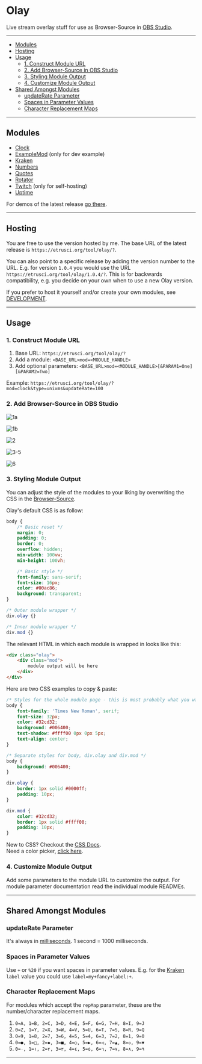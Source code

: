 # Olay

Live stream overlay stuff for use as Browser-Source in [OBS Studio](https://github.com/obsproject/obs-studio).

---

- [Modules](#modules)
- [Hosting](#hosting)
- [Usage](#usage)
  - [1. Construct Module URL](#1-construct-module-url)
  - [2. Add Browser-Source in OBS Studio](#2-add-browser-source-in-obs-studio)
  - [3. Styling Module Output](#3-styling-module-output)
  - [4. Customize Module Output](#4-customize-module-output)
- [Shared Amongst Modules](#shared-amongst-modules)
  - [updateRate Parameter](#updaterate-parameter)
  - [Spaces in Parameter Values](#spaces-in-parameter-values)
  - [Character Replacement Maps](#character-replacement-maps)

---

## Modules

- [Clock](./app/mod/clock/)
- [ExampleMod](./app/mod/examplemod/) (only for dev example)
- [Kraken](./app/mod/kraken/)
- [Numbers](./app/mod/numbers/)
- [Quotes](./app/mod/quotes/)
- [Rotator](./app/mod/rotator/)
- [Twitch](./app/mod/twitch/) (only for self-hosting)
- [Uptime](./app/mod/uptime/)

For demos of the latest release [go there](https://etrusci.org/tool/olay/demo.php).

---

## Hosting

You are free to use the version hosted by me. The base URL of the latest release is `https://etrusci.org/tool/olay/?`.

You can also point to a specific release by adding the version number to the URL. E.g. for version `1.0.4` you would use the URL `https://etrusci.org/tool/olay/1.0.4/?`. This is for backwards compatibility, e.g. you decide on your own when to use a new Olay version.

If you prefer to host it yourself and/or create your own modules, see [DEVELOPMENT](./DEVELOPMENT.md).

---

## Usage

### 1. Construct Module URL

1. Base URL: `https://etrusci.org/tool/olay/?`
2. Add a module: `<BASE_URL>mod=<MODULE_HANDLE>`
3. Add optional parameters: `<BASE_URL>mod=<MODULE_HANDLE>[&PARAM1=One][&PARAM2=Two]`

Example: `https://etrusci.org/tool/olay/?mod=clock&type=unixms&updateRate=100`

### 2. Add Browser-Source in OBS Studio

![1a](./doc/1a.png)

![1b](./doc/1b.png)

![2](./doc/2.png)

![3-5](./doc/3-5.png)

![6](./doc/6.png)

### 3. Styling Module Output

You can adjust the style of the modules to your liking by overwriting the CSS in the [Browser-Source](./doc/3-5.png).

Olay's default CSS is as follow:

```css
body {
    /* Basic reset */
    margin: 0;
    padding: 0;
    border: 0;
    overflow: hidden;
    min-width: 100vw;
    min-height: 100vh;

    /* Basic style */
    font-family: sans-serif;
    font-size: 16px;
    color: #00ac86;
    background: transparent;
}

/* Outer module wrapper */
div.olay {}

/* Inner module wrapper */
div.mod {}
```

The relevant HTML in which each module is wrapped in looks like this:
```html
<div class="olay">
    <div class="mod">
        module output will be here
    </div>
</div>
```

Here are two CSS examples to copy & paste:

```css
/* Styles for the whole module page - this is most probably what you want */
body {
    font-family: 'Times New Roman', serif;
    font-size: 32px;
    color: #32cd32;
    background: #006400;
    text-shadow: #ffff00 0px 0px 5px;
    text-align: center;
}
```

```css
/* Separate styles for body, div.olay and div.mod */
body {
    background: #006400;
}

div.olay {
    border: 1px solid #0000ff;
    padding: 10px;
}

div.mod {
    color: #32cd32;
    border: 1px solid #ffff00;
    padding: 10px;
}
```

New to CSS? Checkout the [CSS Docs](https://developer.mozilla.org/en-US/docs/Web/CSS).  
Need a color picker, [click here](https://duckduckgo.com/?t=ffab&q=color+picker&ia=answer).

### 4. Customize Module Output

Add some parameters to the module URL to customize the output. For module parameter documentation read the individual module READMEs.

---

## Shared Amongst Modules

### updateRate Parameter

It's always in [milliseconds](https://en.wikipedia.org/wiki/Millisecond). 1 second = 1000 milliseconds.

### Spaces in Parameter Values

Use `+` or `%20` if you want spaces in parameter values. E.g. for the [Kraken](./app/mod/kraken/README.md) `label` value you could use `label=my+fancy+label:+`.

### Character Replacement Maps

For modules which accept the `repMap` parameter, these are the number/character replacement maps.

1. `0=A, 1=B, 2=C, 3=D, 4=E, 5=F, 6=G, 7=H, 8=I, 9=J`
2. `0=Z, 1=Y, 2=X, 3=W, 4=V, 5=U, 6=T, 7=S, 8=R, 9=Q`
3. `0=9, 1=8, 2=7, 3=6, 4=5, 5=4, 6=3, 7=2, 8=1, 9=0`
4. `0=●, 1=□, 2=◆, 3=■, 4=○, 5=▶, 6=◁, 7=▲, 8=◇, 9=▼`
5. `0=٠, 1=١, 2=٢, 3=٣, 4=٤, 5=٥, 6=٦, 7=٧, 8=٨, 9=٩`

---
